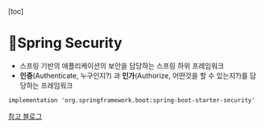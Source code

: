 [toc]

#  📌Spring Security

- 스프링 기반의 애플리케이션의 보안을 담당하는 스프링 하위 프레임워크
- **인증**(Authenticate, 누구인지?) 과 **인가**(Authorize, 어떤것을 할 수 있는지?)를 담당하는 프레임워크

```xml
implementation 'org.springframework.boot:spring-boot-starter-security'
```



[참고 블로그](https://azurealstn.tistory.com/91)